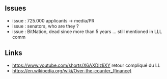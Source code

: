 
Issues
------
* issue : 725.000 applicants -> media/PR
* issue : senators, who are they ?
* issue : BitNation, dead since more than 5 years ... still mentioned in LLL comm

Links
-----
* https://www.youtube.com/shorts/X6AXDIzIiXY retour compliqué du LL
* https://en.wikipedia.org/wiki/Over-the-counter_(finance)

<br>



<!--  
il a existé une assoc liberlandsa.org, ll settlement association, en 2015. Semble mort en 2023.
<br>


Groupes Signal
--------------
* LL finance / entrepreneurship: https://liberland.chat/finance
* Wikipedia: https://liberland.chat/wikipedia
* Stable internet: https://liberland.chat/stable-internet
* Gun laws: https://liberland.chat/gun-laws
* LL legal discussions: https://liberland.chat/legal
* LL software / TLD domain, ITU: https://liberland.chat/tech
* LL foreign affairs: https://liberland.chat/foreign-affairs
* LL media/PR: https://liberland.chat/media-pr
* https://liberland.chat/mapping


https://liberland.chat/  

https://www.youtube.com/watch?v=I4IkM2s5Ddo

https://www.youtube.com/watch?v=Z0sYnLHAVls


<br>


questions :
who are currently (oct 2023) the Liberland senators ?
Existence of Liberland senators is mentioned here and there ... but we have never seen a name.



You have the opportunity to meet and network with our Minister of Justice, Michal Ptáčník at the 'Network State Conference' in Amsterdam on Oct 30, 2023. 🇳🇱

The latest news article (https://liberland.org/en/news/498-liberland-set-to-become-a-hub-for-network-states)
at liberland.org mentions BitNation.

Please be aware that this project is technically stalled for years,
see the last commits dates on their github : https://github.com/Bit-Nation

https://en.wikipedia.org/wiki/Bitnation
As of August 2022, the bitnation.co domain name had been sold, and the project is considered defunct.

Even their official website (https://bitnation.co/) doesn't speak about bitnation anymore.

The value of the token is ~0 and it seems no more listed anywhere.

imo it is not good advertising to associate Liberland with something defunct like BitNation,
and which btw was more a scam than anything else.
-->

<br>
